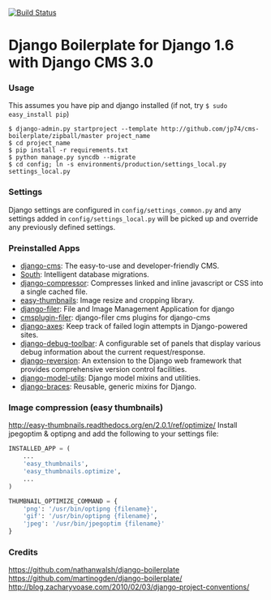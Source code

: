 [![Build Status](https://drone.io/github.com/jp74/cms-boilerplate/status.png)](https://drone.io/github.com/jp74/cms-boilerplate/latest)

Django Boilerplate for Django 1.6 with Django CMS 3.0
=================================

### Usage
This assumes you have pip and django installed (if not, try `$ sudo easy_install pip`)

	$ django-admin.py startproject --template http://github.com/jp74/cms-boilerplate/zipball/master project_name
	$ cd project_name
	$ pip install -r requirements.txt
	$ python manage.py syncdb --migrate
	$ cd config; ln -s environments/production/settings_local.py settings_local.py

### Settings
Django settings are configured in `config/settings_common.py` and any settings added in `config/settings_local.py` will be picked up and override any previously defined settings.

### Preinstalled Apps
 * [django-cms](https://www.django-cms.org/en/): The easy-to-use and developer-friendly CMS.
 * [South](http://south.aeracode.org/): Intelligent database migrations.
 * [django-compressor](https://github.com/jezdez/django_compressor): Compresses linked and inline javascript or CSS into a single cached file.
 * [easy-thumbnails](http://easy-thumbnails.readthedocs.org/en/latest/usage/): Image resize and cropping library.
 * [django-filer](https://github.com/stefanfoulis/django-filer): File and Image Management Application for django
 * [cmsplugin-filer](https://github.com/stefanfoulis/cmsplugin-filer): django-filer cms plugins for django-cms
 * [django-axes](https://github.com/django-security/django-axes): Keep track of failed login attempts in Django-powered sites.
 * [django-debug-toolbar](https://github.com/django-debug-toolbar/django-debug-toolbar): A configurable set of panels that display various debug information about the current request/response.
 * [django-reversion](https://github.com/etianen/django-reversion): An extension to the Django web framework that provides comprehensive version control facilities.
 * [django-model-utils](https://github.com/carljm/django-model-utils): Django model mixins and utilities.
 * [django-braces](https://github.com/brack3t/django-braces): Reusable, generic mixins for Django.

### Image compression (easy thumbnails)
http://easy-thumbnails.readthedocs.org/en/2.0.1/ref/optimize/
Install jpegoptim & optipng and add the following to your settings file:

```python
INSTALLED_APP = (
    ...
    'easy_thumbnails',
    'easy_thumbnails.optimize',
    ...
)

THUMBNAIL_OPTIMIZE_COMMAND = {
    'png': '/usr/bin/optipng {filename}',
    'gif': '/usr/bin/optipng {filename}',
    'jpeg': '/usr/bin/jpegoptim {filename}'
}
```

### Credits
https://github.com/nathanwalsh/django-boilerplate
https://github.com/martinogden/django-boilerplate/
http://blog.zacharyvoase.com/2010/02/03/django-project-conventions/
